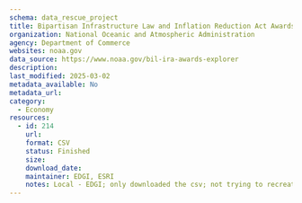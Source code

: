 ```yaml
---
schema: data_rescue_project 
title: Bipartisan Infrastructure Law and Inflation Reduction Act Awards Explorer
organization: National Oceanic and Atmospheric Administration
agency: Department of Commerce
websites: noaa.gov
data_source: https://www.noaa.gov/bil-ira-awards-explorer
description: 
last_modified: 2025-03-02
metadata_available: No
metadata_url: 
category:
  - Economy
resources:
  - id: 214
    url: 
    format: CSV
    status: Finished
    size: 
    download_date: 
    maintainer: EDGI, ESRI
    notes: Local - EDGI; only downloaded the csv; not trying to recreate the mapper
---
```

